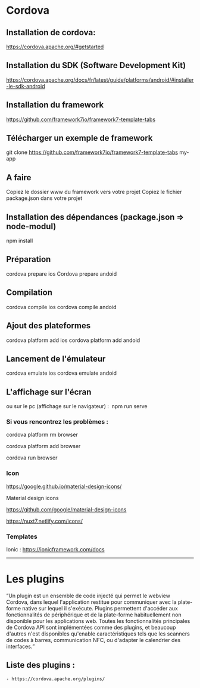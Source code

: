 # Cordova

## Installation de cordova:

https://cordova.apache.org/#getstarted


## Installation du SDK (Software Development Kit)

https://cordova.apache.org/docs/fr/latest/guide/platforms/android/#installer-le-sdk-android


## Installation du framework 
https://github.com/framework7io/framework7-template-tabs


## Télécharger un exemple de framework
git clone https://github.com/framework7io/framework7-template-tabs my-app


## A faire
Copiez le dossier www du framework vers votre projet
Copiez le fichier package.json dans votre projet

## Installation des dépendances (package.json => node-modul)
npm install

## Préparation  
cordova prepare ios
Cordova prepare andoid

## Compilation
cordova compile ios
cordova compile andoid

## Ajout des plateformes
cordova platform add ios
cordova platform add andoid

## Lancement de l'émulateur 
cordova emulate ios
cordova emulate andoid

## L'affichage sur l'écran
ou sur le pc (affichage sur le navigateur) : 
npm run serve


### Si vous rencontrez les problèmes : 

cordova platform rm browser 

cordova platform add browser

cordova run browser

### Icon
https://google.github.io/material-design-icons/

Material design icons

https://github.com/google/material-design-icons
<link href="https://fonts.googleapis.com/icon?family=Material+Icons"
      rel="stylesheet">

https://nuxt7.netlify.com/icons/

### Templates 
Ionic : https://ionicframework.com/docs
 - ------------ ------------ ------------ ------------ ------------ -----------

# Les plugins

<q>Un plugin est un ensemble de code injecté qui permet le webview Cordova, dans lequel l'application restitue pour communiquer avec la plate-forme native sur lequel il s'exécute. Plugins permettent d'accéder aux fonctionnalités de périphérique et de la plate-forme habituellement non disponible pour les applications web. Toutes les fonctionnalités principales de Cordova API sont implémentées comme des plugins, et beaucoup d'autres n'est disponibles qu'enable caractéristiques tels que les scanners de codes à barres, communication NFC, ou d'adapter le calendrier des interfaces.</q>

## Liste des plugins :
	- https://cordova.apache.org/plugins/


